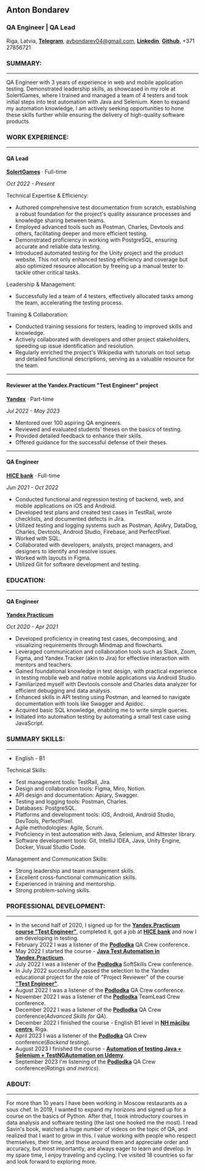 ## Anton Bondarev

### QA Engineer | QA Lead
Riga, Latvia, [**Telegram**](https://t.me/antonsbondarev), avbondarev04@gmail.com, [**Linkedin**](https://www.linkedin.com/in/avbondarev/), [**Github**](https://github.com/minibul/cv), +371 27856721
### SUMMARY:

------------------------
QA Engineer with 3 years of experience in web and mobile application testing. Demonstrated leadership skills, as showcased in my role at SolertGames, where I trained and managed a team of 4 testers and took initial steps into test automation with Java and Selenium. Keen to expand my automation knowledge, I am actively seeking opportunities to hone these skills further while ensuring the delivery of high-quality software products.
### WORK EXPERIENCE:

------------------------
#### QA Lead
[**SolertGames**](https://www.sabregames.com/) · Full-time

*Oct 2022 - Present*

Technical Expertise & Efficiency:
* Authored comprehensive test documentation from scratch, establishing a robust foundation for the project's quality assurance processes and knowledge sharing between teams.
* Employed advanced tools such as Postman, Charles, Devtools and others, facilitating deeper and more efficient testing.
* Demonstrated proficiency in working with PostgreSQL, ensuring accurate and reliable data testing.
* Introduced automated testing for the Unity project and the product website. This not only enhanced testing efficiency and coverage but also optimized resource allocation by freeing up a manual tester to tackle other critical tasks.

Leadership & Management:
* Successfully led a team of 4 testers, effectively allocated tasks among the team, accelerating the testing process.

Training & Collaboration:
* Conducted training sessions for testers, leading to improved skills and knowledge.
* Actively collaborated with developers and other project stakeholders, speeding up issue identification and resolution.
* Regularly enriched the project's Wikipedia with tutorials on tool setup and detailed functional descriptions, serving as a valuable resource for the team.



------------------------
#### Reviewer at the Yandex.Practicum "Test Engineer" project
[**Yandex**](https://practicum.yandex.ru/qa-engineer/) · Part-time

*Jul 2022 - May 2023*
* Mentored over 100 aspiring QA engineers.
* Reviewed and evaluated students' theses on the basics of testing.
* Provided detailed feedback to enhance their skills.
* Offered guidance for the successful defense of their theses.

--------------------------
#### QA Engineer
[**HICE bank**](https://hicebank.ru/) · Full-time

*Jun 2021 - Oct 2022*
* Conducted functional and regression testing of backend, web, and mobile applications on iOS and Android.
* Developed test plans and created test cases in TestRail, wrote checklists, and documented defects in Jira.
* Utilized testing and logging systems such as Postman, ApiAry, DataDog, Charles, Devtools, Android Studio, Firebase, and PerfectPixel.
* Worked with SQL.
* Collaborated with developers, analysts, project managers, and designers to identify and resolve issues.
* Worked with layouts in Figma.
* Utilized Git for software development and testing.

### EDUCATION:

--------------------------
#### QA Engineer
[**Yandex Practicum**](https://practicum.yandex.ru/qa-engineer/) 

*Oct 2020 - Apr 2021*
* Developed proficiency in creating test cases, decomposing, and visualizing requirements through Mindmap and flowcharts.
* Leveraged communication and collaboration tools such as Slack, Zoom, Figma, and Yandex.Tracker (akin to Jira) for effective interaction with mentors and teachers.
* Gained foundational knowledge in test design, with practical experience in testing mobile web and native mobile applications via Android Studio.
* Familiarized myself with Devtools console and Charles data analyzer for efficient debugging and data analysis.
* Enhanced skills in API testing using Postman, and learned to navigate documentation with tools like Swagger and Apidoc.
* Acquired basic SQL knowledge, enabling me to write simple queries.
* Initiated into automation testing by automating a small test case using JavaScript.

### SUMMARY SKILLS:

--------------------------
* English - B1

Technical Skills:
* Test management tools: TestRail, Jira.
* Design and collaboration tools: Figma, Miro, Notion.
* API design and documentation: Apiary, Swagger.
* Testing and logging tools: Postman, Charles.
* Databases: PostgreSQL.
* Platforms and development tools: iOS, Android, Android Studio, DevTools, PerfectPixel.
* Agile methodologies: Agile, Scrum.
* Proficiency in test automation with Java, Selenium, and Alttester library.
* Software development tools: Git, IntelliJ IDEA, Java, Unity Engine, Docker, Visual Studio Code.

Management and Communication Skills:
* Strong leadership and team management skills.
* Excellent cross-functional communication skills.
* Experienced in training and mentorship.
* Strong problem-solving skills.

### PROFESSIONAL DEVELOPMENT:

-------------------------
* In the second half of 2020, I signed up for the [**Yandex.Practicum course "Test Engineer"**](https://practicum.yandex.ru/qa-engineer/), completed it,
got a job at [**HICE bank**](https://hicebank.ru/) and now I am developing in testing.
* February 2022 I was a listener of the [**Podlodka**](https://podlodka.io/) QA Crew conference.
* May 2022 I started the course - [**Java Test Automation in Yandex.Practicum**](https://practicum.yandex.ru/qa-automation-engineer-java/).
* July 2022 I was a listener of the [**Podlodka**](https://podlodka.io/) SoftSkills Crew conference.
* In July 2022 successfully passed the selection to the Yandex educational project for the role of "Project
Reviewer" of the course [**"Test Engineer"**](https://practicum.yandex.ru/qa-engineer/).
* August 2022 I was a listener of the [**Podlodka**](https://podlodka.io/) QA Crew conference.
* November 2022 I was a listener of the [**Podlodka**](https://podlodka.io/) TeamLead Crew conference.
* December 2022 I was a listener of the [**Podlodka**](https://podlodka.io/) QA Crew conference(*Advanced Skills for QA*).
* December 2022 I finished the course - English B1 level in [**NH mācību centrs**](https://www.nh.lv/), Riga.
* April 2023 I was a listener of the [**Podlodka**](https://podlodka.io/) QA Crew conference(*Backend testing*).
* August 2023 I finished the course - [**Automation of testing Java + Selenium + TestNGAutomation on Udemy**](https://www.udemy.com/certificate/UC-f629d90e-d080-4b9b-89f4-a6d383024d09/).
* September 2023 I'm listening of the [**Podlodka**](https://podlodka.io/) QA Crew conference(*Ratings and metrics*).

### ABOUT:

---------------------------
For more than 10 years I have been working in Moscow restaurants as a sous chef. In 2019, I wanted to expand my horizons and signed up for a course on the basics of Python. After that, I took introductory courses in data analysis and software testing (the last one hooked me the most). I read Savin's book, watched a huge number of videos on the topic of QA, and realized that I want to grow in this. I value working with people who respect themselves, their time, and those around them and appreciate order and accuracy, but most importantly, are always eager to learn and develop. In my spare time, I enjoy traveling and cycling. I've visited 18 countries so far and look forward to exploring more.


